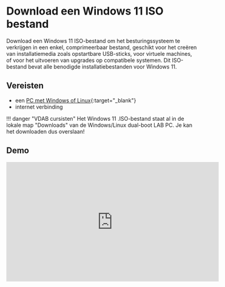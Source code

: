 # Download een Windows 11 ISO bestand

Download een Windows 11 ISO-bestand om het besturingssysteem te verkrijgen in een enkel, comprimeerbaar bestand, geschikt voor het creëren van installatiemedia zoals opstartbare USB-sticks, voor virtuele machines, of voor het uitvoeren van upgrades op compatibele systemen. Dit ISO-bestand bevat alle benodigde installatiebestanden voor Windows 11.

## Vereisten
- een [PC met Windows of Linux](../../tutorials/windows11-linuxmint22-dual-boot-uefi/index.md ){:target="_blank"}
- internet verbinding

!!! danger "VDAB cursisten"
    Het Windows 11 .ISO-bestand staat al in de lokale map "Downloads" van de Windows/Linux dual-boot LAB PC. Je kan het downloaden dus overslaan!

## Demo
<iframe width="560" height="315" src="https://www.youtube.com/embed/1eMvLJQcKyY?autoplay=0&loop=0&mute=0" title="YouTube video player" frameborder="0" allow="accelerometer; autoplay; clipboard-write; encrypted-media; gyroscope; picture-in-picture; web-share" referrerpolicy="strict-origin-when-cross-origin" allowfullscreen></iframe>
